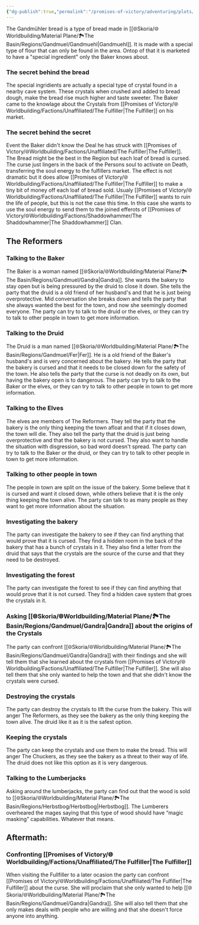 ```yaml
---
{"dg-publish":true,"permalink":"/promises-of-victory/adventuring/plots/gandmuehl-bread-plot/","title":"Gandmühl Bread Plot","noteIcon":"Plot","created":"2023-01-25T02:26:53.783+01:00","updated":"2023-05-19T22:12:07.394+02:00"}
---
```



The Gandmühler bread is a type of bread made in [[🌐Skoria/🌐Worldbuilding/Material Plane/🏞️The Basin/Regions/Gandmuel/Gandmuehl\|Gandmuehl]]. It is made with a special type of flour that can only be found in the area. Ontop of that it is marketed to have a "special ingredient" only the Baker knows about.

### The secret behind the bread

The special ingridients are actually a special type of crystal found in a nearby cave system. These crystals when crushed and added to bread dough, make the bread rise much higher and taste sweeter. The Baker came to the knowlage about the Crystals from [[Promises of Victory/🌐Worldbuilding/Factions/Unaffiliated/The Fulfiller\|The Fulfiller]] on his market.

### The secret behind the secret

Event the Baker didn't know the Deal he has struck with [[Promises of Victory/🌐Worldbuilding/Factions/Unaffiliated/The Fulfiller\|The Fulfiller]]. The Bread might be the best in the Region but each loaf of bread is cursed. The curse just lingers in the back of the Persons soul to activate on Death, transferring the soul energy to the fulfillers market. The effect is not dramatic but it does allow [[Promises of Victory/🌐Worldbuilding/Factions/Unaffiliated/The Fulfiller\|The Fulfiller]] to make a tiny bit of money off each loaf of bread sold.
Usualy [[Promises of Victory/🌐Worldbuilding/Factions/Unaffiliated/The Fulfiller\|The Fulfiller]] wants to ruin the life of people, but this is not the case this time. In this case she wants to use the soul energy to send them to the joined efferots of [[Promises of Victory/🌐Worldbuilding/Factions/Shaddowhammer/The Shaddowhammer\|The Shaddowhammer]] Clan.

## The Reformers

### Talking to the Baker

The Baker is a woman named [[🌐Skoria/🌐Worldbuilding/Material Plane/🏞️The Basin/Regions/Gandmuel/Gandra\|Gandra]]. She wants the bakery to stay open but is being pressured by the druid to close it down. She tells the party that the druid is a old friend of her husband's and that he is just being overprotective. Mid conversation she breaks down and tells the party that she always wanted the best for the town, and now she seemingly doomed everyone.
The party can try to talk to the druid or the elves, or they can try to talk to other people in town to get more information.

### Talking to the Druid

The Druid is a man named [[🌐Skoria/🌐Worldbuilding/Material Plane/🏞️The Basin/Regions/Gandmuel/Fer\|Fer]]. He is a old friend of the Baker's husband's and is very concerned about the bakery. He tells the party that the bakery is cursed and that it needs to be closed down for the safety of the town. He also tells the party that the curse is not deadly on its own, but having the bakery open is to dangerous.
The party can try to talk to the Baker or the elves, or they can try to talk to other people in town to get more information.

### Talking to the Elves

The elves are members of The Reformers. They tell the party that the bakery is the only thing keeping the town afloat and that if it closes down, the town will die. They also tell the party that the druid is just being overprotective and that the bakery is not cursed. They also want to handle the situation with disgression, so bad word doesn't spread.
The party can try to talk to the Baker or the druid, or they can try to talk to other people in town to get more information.

### Talking to other people in town

The people in town are split on the issue of the bakery. Some believe that it is cursed and want it closed down, while others believe that it is the only thing keeping the town alive. The party can talk to as many people as they want to get more information about the situation.

### Investigating the bakery

The party can investigate the bakery to see if they can find anything that would prove that it is cursed. They find a hidden room in the back of the bakery that has a bunch of crystals in it. They also find a letter from the druid that says that the crystals are the source of the curse and that they need to be destroyed.

### Investigating the forest

The party can investigate the forest to see if they can find anything that would prove that it is not cursed. They find a hidden cave system that groes the crystals in it.

### Asking [[🌐Skoria/🌐Worldbuilding/Material Plane/🏞️The Basin/Regions/Gandmuel/Gandra\|Gandra]] about the origins of the Crystals

The party can confront [[🌐Skoria/🌐Worldbuilding/Material Plane/🏞️The Basin/Regions/Gandmuel/Gandra\|Gandra]] with their findings and she will tell them that she learned about the crystals from [[Promises of Victory/🌐Worldbuilding/Factions/Unaffiliated/The Fulfiller\|The Fulfiller]]. She will also tell them that she only wanted to help the town and that she didn't know the crystals were cursed.

### Destroying the crystals

The party can destroy the crystals to lift the curse from the bakery. This will anger The Reformers, as they see the bakery as the only thing keeping the town alive. The druid like it as it is the safest option.

### Keeping the crystals

The party can keep the crystals and use them to make the bread. This will anger The Chuckers, as they see the bakery as a threat to their way of life. The druid does not like this option as it is very dangerous.



### Talking to the Lumberjacks

Asking around the lumberjacks, the party can find out that the wood is sold to [[🌐Skoria/🌐Worldbuilding/Material Plane/🏞️The Basin/Regions/Herbstbog/Herbstbog\|Herbstbog]]. The Lumberers overheared the mages saying that this type of wood should have “magic masking” capabilities. Whatever that means.


## Aftermath:

### Confronting [[Promises of Victory/🌐Worldbuilding/Factions/Unaffiliated/The Fulfiller\|The Fulfiller]]

When visiting the Fullfiller to a later ocasion the party can confront [[Promises of Victory/🌐Worldbuilding/Factions/Unaffiliated/The Fulfiller\|The Fulfiller]] about the curse. She will proclaim that she only wanted to help [[🌐Skoria/🌐Worldbuilding/Material Plane/🏞️The Basin/Regions/Gandmuel/Gandra\|Gandra]]. She will also tell them that she only makes deals with people who are willing and that she doesn't force anyone into anything.  

